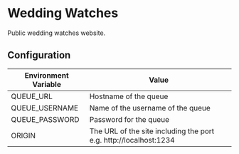 # Wedding Watches

Public wedding watches website.

## Configuration


| Environment Variable       | Value                                                                      |
|----------------------------|----------------------------------------------------------------------------|
| QUEUE_URL      | Hostname of the queue |
| QUEUE_USERNAME | Name of the username of the queue |
| QUEUE_PASSWORD | Password for the queue |
| ORIGIN | The URL of the site including the port e.g. http://localhost:1234 |



